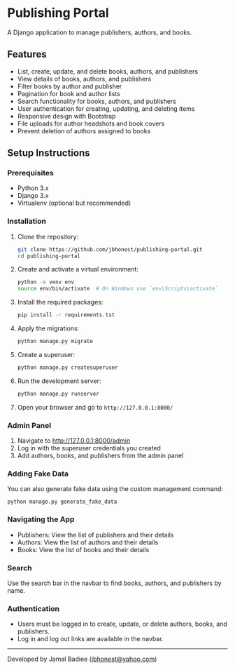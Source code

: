 # Publishing Portal

A Django application to manage publishers, authors, and books.

## Features

- List, create, update, and delete books, authors, and publishers
- View details of books, authors, and publishers
- Filter books by author and publisher
- Pagination for book and author lists
- Search functionality for books, authors, and publishers
- User authentication for creating, updating, and deleting items
- Responsive design with Bootstrap
- File uploads for author headshots and book covers
- Prevent deletion of authors assigned to books

## Setup Instructions

### Prerequisites

- Python 3.x
- Django 3.x
- Virtualenv (optional but recommended)

### Installation

1. Clone the repository:

    ```bash
    git clone https://github.com/jbhonest/publishing-portal.git
    cd publishing-portal
    ```

2. Create and activate a virtual environment:

    ```bash
    python -m venv env
    source env/bin/activate  # On Windows use `env\Scripts\activate`
    ```

3. Install the required packages:

    ```bash
    pip install -r requirements.txt
    ```

4. Apply the migrations:

    ```bash
    python manage.py migrate
    ```

5. Create a superuser:

    ```bash
    python manage.py createsuperuser
    ```

6. Run the development server:

    ```bash
    python manage.py runserver
    ```

7. Open your browser and go to `http://127.0.0.1:8000/`

### Admin Panel
1. Navigate to http://127.0.0.1:8000/admin
2. Log in with the superuser credentials you created
3. Add authors, books, and publishers from the admin panel

### Adding Fake Data
You can also generate fake data using the custom management command:

    
    python manage.py generate_fake_data
    
### Navigating the App
* Publishers: View the list of publishers and their details
* Authors: View the list of authors and their details
* Books: View the list of books and their details

### Search
Use the search bar in the navbar to find books, authors, and publishers by name.

### Authentication
* Users must be logged in to create, update, or delete authors, books, and publishers.
* Log in and log out links are available in the navbar.

---
Developed by Jamal Badiee (jbhonest@yahoo.com)